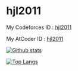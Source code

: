# hjl2011

My Codeforces ID : [hjl2011](https://codeforces.com/profile/hjl2011)

My AtCoder ID : [hjl2011](https://atcoder.jp/users/hjl2011)

[![Github stats](https://github-readme-stats.vercel.app/api?username=hjl2011&show_icons=true&include_all_commits=true&rd=1)](https://github-readme-stats.vercel.app/api?username=hjl2011&show_icons=true&include_all_commits=true&rd=1)

[![Top Langs](https://github-readme-stats.vercel.app/api/top-langs/?username=hjl2011&layout=compact)](https://github-readme-stats.vercel.app/api?username=hjl2011&show_icons=true&include_all_commits=true&rd=1)
